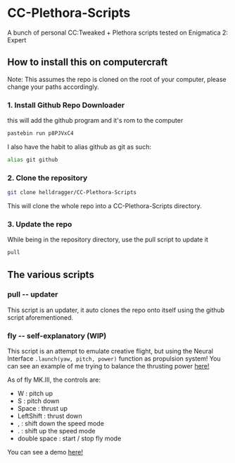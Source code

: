 # CC-Plethora-Scripts

A bunch of personal CC:Tweaked + Plethora scripts tested on Enigmatica 2: Expert

## How to install this on computercraft

Note: This assumes the repo is cloned on the root of your computer, please change your paths accordingly.

### 1. Install Github Repo Downloader

this will add the github program and it's rom to the computer

```sh
pastebin run p8PJVxC4
```

I also have the habit to alias github as git as such:

```sh
alias git github
```

### 2. Clone the repository

```sh
git clone helldragger/CC-Plethora-Scripts
```

This will clone the whole repo into a CC-Plethora-Scripts directory.

### 3. Update the repo

While being in the repository directory, use the pull script to update it

```sh
pull
```

## The various scripts

### pull -- updater

This script is an updater, it auto clones the repo onto itself using the github script aforementioned.

### fly -- self-explanatory (WIP)

This script is an attempt to emulate creative flight, but using the Neural Interface ```.launch(yaw, pitch, power)``` function as propulsion system!
You can see an example of me trying to balance the thrusting power [here!](https://www.youtube.com/watch?v=yfzn9IO32pM&lc=z231tliztsbbcnoys04t1aokg4vtpt0nkz3c4uxpojgbbk0h00410)

As of fly MK.III, the controls are:

- W : pitch up
- S : pitch down
- Space : thrust up
- LeftShift : thrust down
- , : shift down the speed mode
- . : shift up the speed mode
- double space : start / stop fly mode

You can see a demo [here!](https://www.youtube.com/watch?v=jCgeY8SNuOk&feature=youtu.be)
